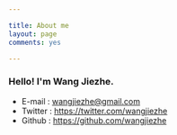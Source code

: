 ```yaml
---

title: About me
layout: page
comments: yes

---
```


### Hello! I'm Wang Jiezhe.

- E-mail : <a href="mailto:wangjiezhe@gmail.com">wangjiezhe@gmail.com</a>
- Twitter : <a href="https://twitter.com/wangjiezhe" target="_blank">https://twitter.com/wangjiezhe</a>
- Github : <a href="https://github.com/wangjiezhe" target="_blank">https://github.com/wangjiezhe</a>
